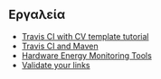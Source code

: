 ## Εργαλεία

* [Travis CI with CV template tutorial](tools/travis_ci_cv_template.md)
* [Travis CI and Maven](tools/travis_ci_maven.md)
* [Hardware Energy Monitoring Tools](tools/measuring_energy_consumption_direct_approach.md)
* [Validate your links](tools/validate_links.md)
